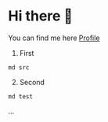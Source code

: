 # Hi there 👋

You can find me here [Profile](https://www.linkedin.com/in/abolfazl-kabiri-64a018108/)



1. First

```
md src
```

2. Second

```
md test
```

...
